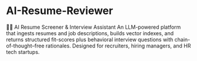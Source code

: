 # AI-Resume-Reviewer
🧑‍💼 AI Resume Screener &amp; Interview Assistant  An LLM-powered platform that ingests resumes and job descriptions, builds vector indexes, and returns structured fit-scores plus behavioral interview questions with chain-of-thought–free rationales. Designed for recruiters, hiring managers, and HR tech startups.
